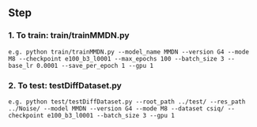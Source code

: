 ## Step
### 1. To train: train/trainMMDN.py
    e.g. python train/trainMMDN.py --model_name MMDN --version G4 --mode M8 --checkpoint e100_b3_l0001 --max_epochs 100 --batch_size 3 --base_lr 0.0001 --save_per_epoch 1 --gpu 1
### 2. To test: testDiffDataset.py
    e.g. python test/testDiffDataset.py --root_path ../test/ --res_path ../Noise/ --model MMDN --version G4 --mode M8 --dataset csiq/ --checkpoint e100_b3_l0001 --batch_size 3 --gpu 1